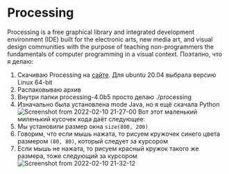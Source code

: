 # Processing
Processing is a free graphical library and integrated development environment (IDE) built for the electronic arts, new media art, and visual design communities with the purpose of teaching non-programmers the fundamentals of computer programming in a visual context.
Поэтапно, что я делаю:
1. Скачиваю Processing на [сайте](https://processing.org/download). Для ubuntu 20.04 выбрала версию Linux 64-bit
2. Распаковываю архив
3. Внутри папки processing-4.0b5 просто делаю ./processing
4. Изначально была установлена mode Java, но я ещё скачала Python
![Screenshot from 2022-02-10 21-27-00](https://user-images.githubusercontent.com/84707645/153472702-b5d7331b-9d70-4823-af2d-5fa6d7843192.png)
Вот этот маленький миленький кусочек кода даёт следующее:
1. Мы установили размер окна `size(800, 200)`
2. Говорим, что если мышь нажата, то рисуем кружочек синего цвета размером `(80, 80)`, который следует за курсором
3. Если мышь не нажата, то рисуем красный кружок такого же размера, тоже следующий за курсором
![Screenshot from 2022-02-10 21-32-12](https://user-images.githubusercontent.com/84707645/153473567-48ca4cd1-bf2c-4759-a387-c199aa41cd3f.png)
